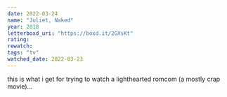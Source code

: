 ```yaml
---
date: 2022-03-24
name: "Juliet, Naked"
year: 2018
letterboxd_uri: "https://boxd.it/2GXsKt"
rating: 
rewatch: 
tags: "tv"
watched_date: 2022-03-23
---
```


this is what i get for trying to watch a lighthearted romcom (a mostly crap movie)...

